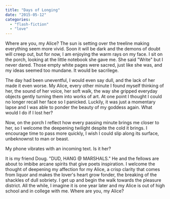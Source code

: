 ```yaml
---
title: "Days of Longing"
date: "2015-05-12"
categories: 
  - "flash-fiction"
  - "love"
---
```


Where are you, my Alice? The sun is setting over the treeline making everything seem more vivid. Soon it will be dark and the demons of doubt will creep out, but for now, I am enjoying the warm rays on my face. I sit on the porch, looking at the little notebook she gave me. She said "Write" but I never dared. Those empty white pages were sacred, just like she was, and my ideas seemed too mundane. It would be sacrilege.

The day had been uneventful, I would even say dull, and the lack of her made it even worse. My Alice, every other minute I found myself thinking of her, the sound of her voice, her soft walk, the way she gripped everyday objects gently turning them into works of art. At one point I thought I could no longer recall her face so I panicked. Luckily, it was just a momentary lapse and I was able to ponder the beauty of my goddess again. What would I do if I lost her?

Now, on the porch I reflect how every passing minute brings me closer to her, so I welcome the deepening twilight despite the cold it brings. I encourage time to pass more quickly, I wish I could slip along its surface, unbeknownst to man or beast.

My phone vibrates with an incoming text. Is it her?

It is my friend Doug. "DUD, HANG @ MARSHALS." He and the fellows are about to imbibe arcane spirits that give poets inspiration. I welcome the thought of deepening my affection for my Alice, a crisp clarity that comes from liquor and makes the lover's heart grow fonder, the breaking of the shackles of dull sobriety. I get up and begin the walk towards the pleasure district. All the while, I imagine it is one year later and my Alice is out of high school and in college with me. Where are you, my Alice?
